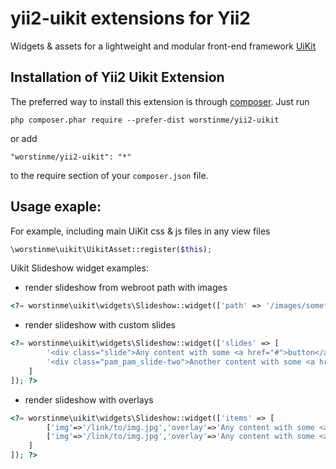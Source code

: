 # yii2-uikit extensions for Yii2

Widgets & assets for a lightweight and modular front-end framework [UiKit](http://getuikit.com/) 


Installation of Yii2 Uikit Extension
------------------------------------

The preferred way to install this extension is through [composer](http://getcomposer.org/download/). Just run

```
php composer.phar require --prefer-dist worstinme/yii2-uikit
```
or add

```
"worstinme/yii2-uikit": "*"
```
to the require section of your `composer.json` file.


Usage exaple:
-------------

For example, including main UiKit css & js files in any view files

```php
\worstinme\uikit\UikitAsset::register($this);
```
Uikit Slideshow widget examples:
 * render slideshow from webroot path with images
```php
<?= worstinme\uikit\widgets\Slideshow::widget(['path' => '/images/somefolder/']) ?>
```
 * render slideshow with custom slides
```php
<?= worstinme\uikit\widgets\Slideshow::widget(['slides' => [
		'<div class="slide">Any content with some <a href="#">button</a> e.g.</div>'
		'<div class="pam_pam_slide-two">Another content with some <a href="#">button</a> e.g.</div>'
	]
]); ?>
```
 * render slideshow with overlays 
```php
<?= worstinme\uikit\widgets\Slideshow::widget(['items' => [
		['img'=>'/link/to/img.jpg','overlay'=>'Any content with some <a href="#">button</a> e.g.'],
		['img'=>'/link/to/img.jpg','overlay'=>'Any content with some <a href="#">button</a> e.g.'],
	]
]); ?>
```